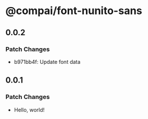 # @compai/font-nunito-sans

## 0.0.2

### Patch Changes

- b971bb4f: Update font data

## 0.0.1

### Patch Changes

- Hello, world!
